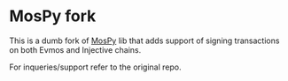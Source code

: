 # MosPy fork

This is a dumb fork of [MosPy](https://github.com/ctrl-Felix/mospy) lib that adds support of signing transactions on both Evmos and Injective chains.

For inqueries/support refer to the original repo.